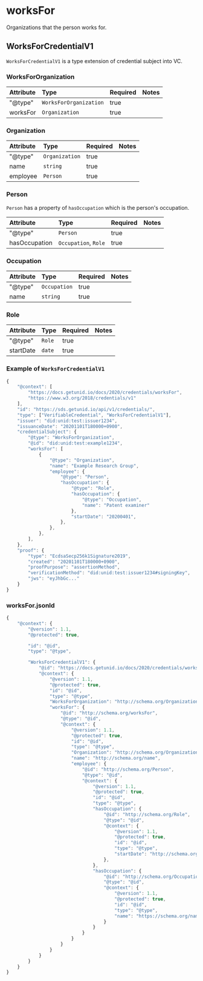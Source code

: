 # worksFor

Organizations that the person works for.

## WorksForCredentialV1

`WorksForCredentialV1` is a type extension of credential subject into VC.

### WorksForOrganization

| Attribute | Type | Required | Notes |
| :--- | :--- | :--- | :--- |
| "@type" | `WorksForOrganization` | true |  |
| worksFor | `Organization` | true |  |

### Organization

| Attribute | Type | Required | Notes |
| :--- | :--- | :--- | :--- |
| "@type" | `Organization` | true |  |
| name | `string` | true |  |
| employee | `Person` | true |  |

### Person

`Person` has a property of `hasOccupation` which is the person's occupation.

| Attribute | Type | Required | Notes |
| :--- | :--- | :--- | :--- |
| "@type" | `Person` | true |  |
| hasOccupation | `Occupation`, `Role` | true |  |

### Occupation

| Attribute | Type | Required | Notes |
| :--- | :--- | :--- | :--- |
| "@type" | `Occupation` | true |  |
| name | `string` | true |  |

### Role

| Attribute | Type | Required | Notes |
| :--- | :--- | :--- | :--- |
| "@type" | `Role` | true |  |
| startDate | `date` | true |  |

### Example of `WorksForCredentialV1`

```javascript
{
    "@context": [
        "https://docs.getunid.io/docs/2020/credentials/worksFor",
        "https://www.w3.org/2018/credentials/v1"
    ],
    "id": "https://sds.getunid.io/api/v1/credentials/",
    "type": ["VerifiableCredential", "WorksForCredentialV1"],
    "issuer": "did:unid:test:issuer1234",
    "issuanceDate": "20201101T180000+0900",
    "credentialSubject": {
        "@type": "WorksForOrganization",
        "@id": "did:unid:test:example1234",
        "worksFor": [
            {
                "@type": "Organization",
                "name": "Example Research Group",
                "employee": {
                    "@type": "Person",
                    "hasOccupation": {
                        "@type": "Role",
                        "hasOccupation": {
                            "@type": "Occupation",
                            "name": "Patent examiner"
                        },
                        "startDate": "20200401",
                    },
                },
            },
        ],
    },
    "proof": {
        "type": "EcdsaSecp256k1Signature2019",
        "created": "20201101T180000+0900",
        "proofPurpose": "assertionMethod",
        "verificationMethod": "did:unid:test:issuer1234#signingKey",
        "jws": "eyJhbGc..."
    }
}
```

### worksFor.jsonld

```javascript
{
    "@context": {
        "@version": 1.1,
        "@protected": true,

        "id": "@id",
        "type": "@type",

        "WorksForCredentialV1": {
            "@id": "https://docs.getunid.io/docs/2020/credentials/worksfor#WorksForCredentialV1",
            "@context": {
                "@version": 1.1,
                "@protected": true,
                "id": "@id",
                "type": "@type",
                "WorksForOrganization": "http://schema.org/Organization",
                "worksFor": {
                    "@id": "http://schema.org/worksFor",
                    "@type": "@id",
                    "@context": {
                        "@version": 1.1,
                        "@protected": true,
                        "id": "@id",
                        "type": "@type",
                        "Organization": "http://schema.org/Organization",
                        "name": "http://schema.org/name",
                        "employee": {
                            "@id": "http://schema.org/Person",
                            "@type": "@id",
                            "@context": {
                                "@version": 1.1,
                                "@protected": true,
                                "id": "@id",
                                "type": "@type",
                                "hasOccupation": {
                                    "@id": "http://schema.org/Role",
                                    "@type": "@id",
                                    "@context": {
                                        "@version": 1.1,
                                        "@protected": true,
                                        "id": "@id",
                                        "type": "@type",
                                        "startDate": "http://schema.org/startDate"
                                    },
                                },
                                "hasOccupation": {
                                    "@id": "http://schema.org/Occupation",
                                    "@type": "@id",
                                    "@context": {
                                        "@version": 1.1,
                                        "@protected": true,
                                        "id": "@id",
                                        "type": "@type",
                                        "name": "https://schema.org/name"
                                    }
                                }
                            }
                        }
                    }
                }
            }
        }
    }
}
```

